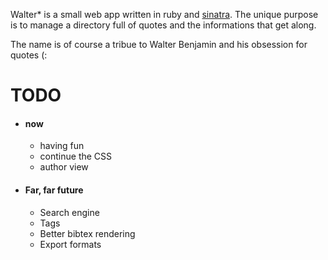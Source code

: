 Walter* is a small web app written in ruby and [sinatra](http://sinatrarb.com). The unique purpose is to manage a directory full of quotes and the informations that get along.

The name is of course a tribue to Walter Benjamin and his obsession for quotes (:

TODO
====

- #### now
	- having fun
	- continue the CSS
	- author view

- #### Far, far future
	- Search engine
	- Tags
	- Better bibtex rendering
	- Export formats